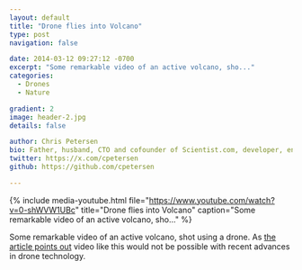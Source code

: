 ```yaml
---
layout: default
title: "Drone flies into Volcano"
type: post
navigation: false

date: 2014-03-12 09:27:12 -0700
excerpt: "Some remarkable video of an active volcano, sho..."
categories:
  - Drones
  - Nature

gradient: 2
image: header-2.jpg
details: false

author: Chris Petersen
bio: Father, husband, CTO and cofounder of Scientist.com, developer, entrepreneur and technologist.
twitter: https://x.com/cpetersen
github: https://github.com/cpetersen

---
```


{% include media-youtube.html file="https://www.youtube.com/watch?v=0-shWVW1UBc" title="Drone flies into Volcano" caption="Some remarkable video of an active volcano, sho..." %}

Some remarkable video of an active volcano, shot using a drone. As  [the article points out](http://www.dronehire.org/blog/drone-flies-into-an-active-volcano)   video like this would not be possible with recent advances in drone technology.
